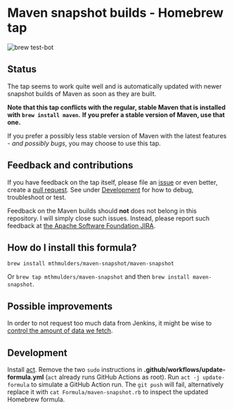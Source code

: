 # Maven snapshot builds - Homebrew tap

![brew test-bot](https://github.com/mthmulders/homebrew-maven-snapshot/workflows/brew%20test-bot/badge.svg)

## Status
The tap seems to work quite well and is automatically updated with newer snapshot builds of Maven as soon as they are built.

**Note that this tap conflicts with the regular, stable Maven that is installed with `brew install maven`.**
**If you prefer a stable version of Maven, use that one.**

If you prefer a possibly less stable version of Maven with the latest features - _and possibly bugs_, you may choose to use this tap.

## Feedback and contributions
If you have feedback on the tap itself, please file an [issue](https://github.com/mthmulders/homebrew-maven-snapshot/issues) or even better, create a [pull request](https://github.com/mthmulders/homebrew-maven-snapshot/pulls).
See under [Development](#development) for how to debug, troubleshoot or test.

Feedback on the Maven builds should **not** does not belong in this repository.
I will simply close such issues.
Instead, please report such feedback at [the Apache Software Foundation JIRA](https://issues.apache.org/jira/browse/MNG).

## How do I install this formula?
`brew install mthmulders/maven-snapshot/maven-snapshot`

Or `brew tap mthmulders/maven-snapshot` and then `brew install maven-snapshot`.

## Possible improvements
In order to not request too much data from Jenkins, it might be wise to [control the amount of data we fetch](https://ci-builds.apache.org/job/Maven/job/maven-box/job/maven/job/master/api/).

## Development
Install [act](https://github.com/nektos/act/).
Remove the two `sudo` instructions in **.github/workflows/update-formula.yml** (`act` already runs GitHub Actions as root).
Run `act -j update-formula` to simulate a GitHub Action run.
The `git push` will fail, alternatively replace it with `cat Formula/maven-snapshot.rb` to inspect the updated Homebrew formula.